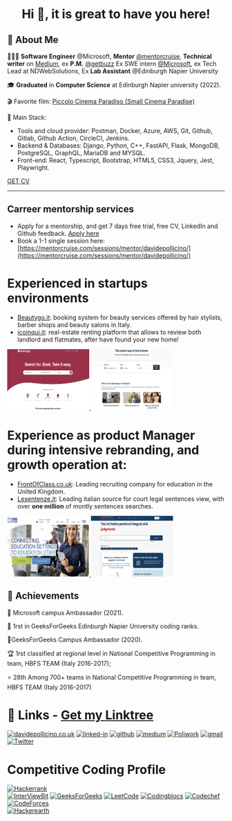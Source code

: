 <h1 align="center"> Hi 👋, it is great to have you here!<br/> </h1> 

## 🚀 About Me

🧑🏻‍💻 **Software Engineer** @Microsoft, **Mentor** [@mentorcruise](http://mentorcruise.com/mentor/davidepollicino/), **Technical writer** on [Medium](https://davidepollicino.medium.com/), ex **P.M.** [@getbuzz](http://getbuzz.uk) Ex SWE intern [@Microsoft](https://github.com/microsoft/), ex Tech Lead at NDWebSolutions, Ex **Lab Assistant** @Edinburgh Napier University

🎓 **Graduated** in **Computer Science** at Edinburgh Napier university (2022).

🎬 Favorite film: [Piccolo Cinema Paradiso (Small Cinema Paradise)](https://en.wikipedia.org/wiki/Cinema_Paradiso)

💼 Main Stack: 
* Tools and cloud provider: Postman, Docker, Azure, AWS, Git, Github, Gitlab,  Github Action, CircleCI, Jenkins.
* Backend & Databases: Django, Python, C++, FastAPI, Flask, MongoDB, PostgreSQL, GraphQL, MariaDB and MYSQL.
* Front-end: React, Typescript, Bootstrap, HTML5, CSS3, Jquery, Jest, Playwright.
 
[GET CV](https://docs.google.com/document/d/1dBRsiLnIYSucAK_4-TqJ7f1cos0yhGUJ-rS21giDBTM/edit?usp=sharing)

<hr>

## Carreer mentorship services
* Apply for a mentorship, and get 7 days free trial, free CV, LinkedIn and Github feedback. [Apply here](https://mentorcruise.com/mentor/davidepollicino/)
* Book a 1-1 single session here: [https://mentorcruise.com/sessions/mentor/davidepollicino/](https://mentorcruise.com/sessions/mentor/davidepollicino/)

# Experienced in startups environments
* [Beautygo.it](https://beautygo.it/): booking system for beauty services offered by hair stylists, barber shops and beauty salons in Italy.
* [icoinqui.it](https://icoinqui.it/): real-estate renting platform that allows to review both landlord and flatmates, 
after have found your new home!
<a href="https://beautygo.it/" target="blank">
    <img src="images/beautygo.png" alt="BeautyGo" height="140" width="190" />
</a> 
<a href="https://icoinqui.it/" target="blank">
    <img src="images/icoinqui.png" alt="Icoinqui" height="140" width="190" />
</a> 

# Experience as product Manager during intensive rebranding, and growth operation at:
* [FrontOfClass.co.uk](https://frontofclass.co.uk/): Leading recruiting company for education in the United Kingdom. 
* [Lesentenze.it](https://www.lesentenze.it/): Leading italian source for court legal sentences view, with over **one million** of montly
sentences searches. 

<a href="https://frontofclass.co.uk/" target="blank">
    <img src="images/infrontofclass.png" alt="Frontofclass" height="140" width="190" />
</a> 
<a href="https://www.lesentenze.it/" target="blank">
    <img src="images/lesenteze.png" alt="LeSentenze.it" height="140" width="190" />
</a>

## 🏅 Achievements
 🤝 Microsoft campus Ambassador (2021).
 
 🥇 1rst in GeeksForGeeks Edinburgh Napier University coding ranks. 
 
 💪GeeksForGeeks Campus Ambassador (2020). 
 
 🏆 1rst classified at regional level in National Competitive Programming in team, HBFS TEAM (Italy 2016-2017);
 
 ⭐ 28th Among 700+ teams in National Competitive Programming in team, HBFS TEAM (Italy 2016-2017)


# 🔗 Links  - [Get my Linktree](https://linktr.ee/davidepollicino) #

[![davidepollicino.co.uk](https://img.shields.io/badge/davidepollicino.co.uk-000000?style=for-the-badge&logoColor=white)](https://davidepollicino.co.uk)
[![linked-in](https://img.shields.io/badge/Linked_In-0077B5?style=for-the-badge&logo=LinkedIn&logoColor=white)](https://linkedin.com/in/davidepollicino7/)
[![github](https://img.shields.io/badge/GitHub-000000?style=for-the-badge&logo=GitHub&logoColor=white)](https://github.com/omonimus1)
[![medium](https://img.shields.io/badge/medium-000000?style=for-the-badge&logo=medium&logoColor=white)](https://davidepollicino.medium.com/)
[![Poliwork](https://img.shields.io/badge/Poliwork-0077B5?style=for-the-badge&logoColor=Blue)](https://www.polywork.com/davide_pollicino)
[![gmail](https://img.shields.io/badge/Gmail-D14836?style=for-the-badge&logo=Gmail&logoColor=white)](mailto:davidepollicino2015@gmail.com)
[![Twitter](https://img.shields.io/twitter/url/https/twitter.com/DavidePollicin.svg?style=social&label=Follow%20%40DavidePollicin)](https://twitter.com/DavidePollicin)


# Competitive Coding Profile #
[![Hackerrank](https://img.shields.io/badge/-hackerrank-7cfc00?style=flat&labelColor=7cfc00&logo=hackerrank&logoColor=white)](https://www.hackerrank.com/davidepollicino1)	
[![InterViewBit](https://img.shields.io/badge/-Interviewbit-87ceeb?style=flat&labelColor=87ceeb&logo=Interviewbit&logoColor=white)](https://www.interviewbit.com/profile/omonimus1)
[![GeeksForGeeks](https://img.shields.io/badge/geeksforfeeks-davidepollicino-green)](https://auth.geeksforgeeks.org/user/davidepollicino/practice/)	
[![LeetCode](https://img.shields.io/badge/-LeetCode-ff8c00?style=flat&labelColor=ff8c00&logo=LeetCode&logoColor=white)](https://leetcode.com/omonimus1/)
[![Codingblocs](https://img.shields.io/badge/-codingblocks-blue)](https://hack.codingblocks.com/app/users/242275)
[![Codechef](https://img.shields.io/badge/-Codechef-909090?style=flat&labelColor=909090&logo=Codechef&logoColor=white)](https://www.codechef.com/users/omonimus)
[![CodeForces](https://img.shields.io/badge/-CodeForces-ec6161?style=flat&labelColor=ec6161&logo=CodeForces&logoColor=white)](https://codeforces.com/profile/Davide_Pollicino)	
[![Hackerearth](https://img.shields.io/badge/hackerearth-purple.svg)](https://www.hackerearth.com/@davide12)	


